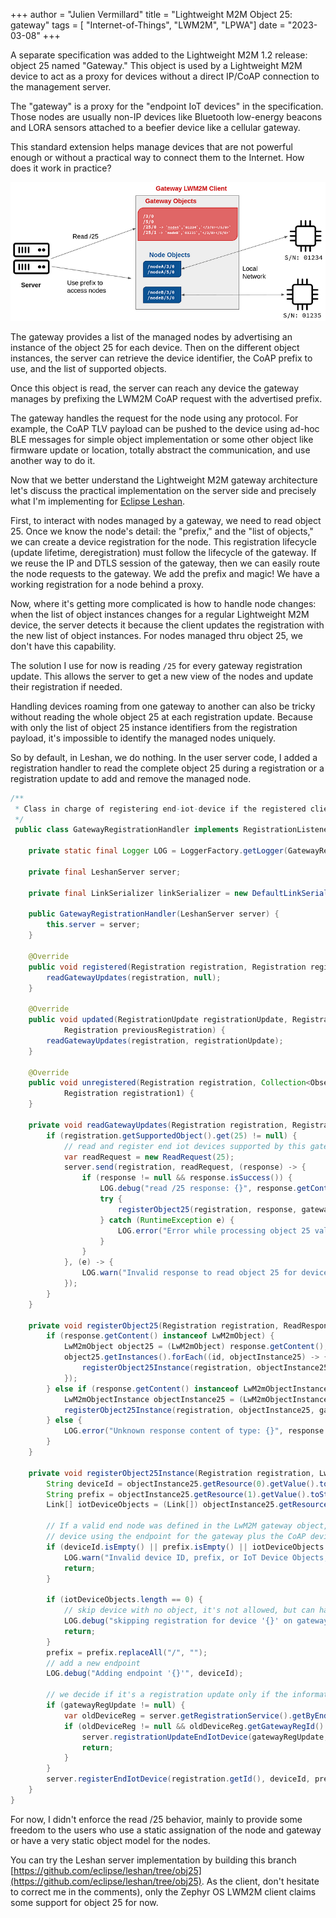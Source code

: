 +++
author = "Julien Vermillard"
title = "Lightweight M2M Object 25: gateway"
tags = [ "Internet-of-Things", "LWM2M", "LPWA"]
date = "2023-03-08"
+++

A separate specification was added to the Lightweight M2M 1.2 release: object 25 named "Gateway." This object is used by a Lightweight M2M device to act as a proxy for devices without a direct IP/CoAP connection to the management server.

The "gateway" is a proxy for the "endpoint IoT devices" in the specification. Those nodes are usually non-IP devices like Bluetooth low-energy beacons and LORA sensors attached to a beefier device like a cellular gateway.

This standard extension helps manage devices that are not powerful enough or without a practical way to connect them to the Internet.
How does it work in practice?

![LWM2M gateway object](/images/gateway.png)

The gateway provides a list of the managed nodes by advertising an instance of the object 25 for each device. Then on the different object instances, the server can retrieve the device identifier, the CoAP prefix to use, and the list of supported objects.

Once this object is read, the server can reach any device the gateway manages by prefixing the LWM2M CoAP request with the advertised prefix.

The gateway handles the request for the node using any protocol. For example, the CoAP TLV payload can be pushed to the device using ad-hoc BLE messages for simple object implementation or some other object like firmware update or location, totally abstract the communication, and use another way to do it.

Now that we better understand the Lightweight M2M gateway architecture let's discuss the practical implementation on the server side and precisely what I'm implementing for [Eclipse Leshan](https://eclipse.org/leshan).

First, to interact with nodes managed by a gateway, we need to read object 25. Once we know the node's detail: the "prefix," and the "list of objects," we can create a device registration for the node. This registration lifecycle (update lifetime, deregistration) must follow the lifecycle of the gateway. If we reuse the IP and DTLS session of the gateway, then we can easily route the node requests to the gateway. We add the prefix and magic! We have a working registration for a node behind a proxy.

Now, where it's getting more complicated is how to handle node changes: when the list of object instances changes for a regular Lightweight M2M device, the server detects it because the client updates the registration with the new list of object instances. For nodes managed thru object 25, we don't have this capability.

The solution I use for now is reading `/25` for every gateway registration update. This allows the server to get a new view of the nodes and update their registration if needed.

Handling devices roaming from one gateway to another can also be tricky without reading the whole object 25 at each registration update. Because with only the list of object 25 instance identifiers from the registration payload, it's impossible to identify the managed nodes uniquely.

So by default, in Leshan, we do nothing. In the user server code, I added a registration handler to read the complete object 25 during a registration or a registration update to add and remove the managed node.

```java
/**
 * Class in charge of registering end-iot-device if the registered client advertise for some object 25.
 */
 public class GatewayRegistrationHandler implements RegistrationListener {

    private static final Logger LOG = LoggerFactory.getLogger(GatewayRegistrationHandler.class);

    private final LeshanServer server;

    private final LinkSerializer linkSerializer = new DefaultLinkSerializer();

    public GatewayRegistrationHandler(LeshanServer server) {
        this.server = server;
    }

    @Override
    public void registered(Registration registration, Registration registration1, Collection<Observation> collection) {
        readGatewayUpdates(registration, null);
    }

    @Override
    public void updated(RegistrationUpdate registrationUpdate, Registration registration,
            Registration previousRegistration) {
        readGatewayUpdates(registration, registrationUpdate);
    }

    @Override
    public void unregistered(Registration registration, Collection<Observation> collection, boolean expired,
            Registration registration1) {
    }

    private void readGatewayUpdates(Registration registration, RegistrationUpdate gatewayRegUpdate) {
        if (registration.getSupportedObject().get(25) != null) {
            // read and register end iot devices supported by this gateway
            var readRequest = new ReadRequest(25);
            server.send(registration, readRequest, (response) -> {
                if (response != null && response.isSuccess()) {
                    LOG.debug("read /25 response: {}", response.getContent());
                    try {
                        registerObject25(registration, response, gatewayRegUpdate);
                    } catch (RuntimeException e) {
                        LOG.error("Error while processing object 25 value", e);
                    }
                }
            }, (e) -> {
                LOG.warn("Invalid response to read object 25 for device '{}': '{}'", registration.getEndpoint(), e.getMessage());
            });
        }
    }

    private void registerObject25(Registration registration, ReadResponse response, RegistrationUpdate gatewayRegUpdate) {
        if (response.getContent() instanceof LwM2mObject) {
            LwM2mObject object25 = (LwM2mObject) response.getContent();
            object25.getInstances().forEach((id, objectInstance25) -> {
                registerObject25Instance(registration, objectInstance25, gatewayRegUpdate);
            });
        } else if (response.getContent() instanceof LwM2mObjectInstance) {
            LwM2mObjectInstance objectInstance25 = (LwM2mObjectInstance) response.getContent();
            registerObject25Instance(registration, objectInstance25, gatewayRegUpdate);
        } else {
            LOG.error("Unknown response content of type: {}", response.getContent().getClass().getName());
        }
    }

    private void registerObject25Instance(Registration registration, LwM2mObjectInstance objectInstance25, RegistrationUpdate gatewayRegUpdate) {
        String deviceId = objectInstance25.getResource(0).getValue().toString();
        String prefix = objectInstance25.getResource(1).getValue().toString();
        Link[] iotDeviceObjects = (Link[]) objectInstance25.getResource(3).getValue();

        // If a valid end node was defined in the LwM2M gateway object, register a new
        // device using the endpoint for the gateway plus the CoAP device prefix
        if (deviceId.isEmpty() || prefix.isEmpty() || iotDeviceObjects == null) {
            LOG.warn("Invalid device ID, prefix, or IoT Device Objects, gateway '{}', object25 instance: '{}'", registration.getEndpoint(), objectInstance25);
            return;
        }

        if (iotDeviceObjects.length == 0) {
            // skip device with no object, it's not allowed, but can happen if the device is not totally initialized
            LOG.debug("skipping registration for device '{}' on gateway '{}' because it's object list is empty", deviceId, registration.getEndpoint());
            return;
        }
        prefix = prefix.replaceAll("/", "");
        // add a new endpoint
        LOG.debug("Adding endpoint '{}'", deviceId);

        // we decide if it's a registration update only if the information didn't changed
        if (gatewayRegUpdate != null) {
            var oldDeviceReg = server.getRegistrationService().getByEndpoint(deviceId);
            if (oldDeviceReg != null && oldDeviceReg.getGatewayRegId().equals(registration.getId()) && oldDeviceReg.getEndpoint().equals(deviceId) && oldDeviceReg.getGatewayPrefix().equals(prefix)) {
                server.registrationUpdateEndIotDevice(gatewayRegUpdate, oldDeviceReg.getId(), deviceId, prefix, iotDeviceObjects);
                return;
            }
        }
        server.registerEndIotDevice(registration.getId(), deviceId, prefix, iotDeviceObjects);
    }
}
```

For now, I didn't enforce the read /25 behavior, mainly to provide some freedom to the users who use a static assignation of the node and gateway or have a very static object model for the nodes.

You can try the Leshan server implementation by building this branch [https://github.com/eclipse/leshan/tree/obj25](https://github.com/eclipse/leshan/tree/obj25). As the client, don't hesitate to correct me in the comments), only the Zephyr OS LWM2M client claims some support for object 25 for now.
